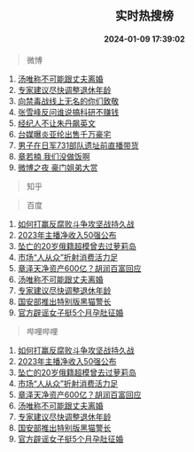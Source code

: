 <div align="center"><h2>实时热搜榜</h2><h4>2024-01-09 17:39:02</h4></div>

> 微博  

1. [汤唯称不可能跟丈夫离婚](https://s.weibo.com/weibo?q=%23%E6%B1%A4%E5%94%AF%E7%A7%B0%E4%B8%8D%E5%8F%AF%E8%83%BD%E8%B7%9F%E4%B8%88%E5%A4%AB%E7%A6%BB%E5%A9%9A%23&t=31&band_rank=1&Refer=top)<br />
2. [专家建议尽快调整退休年龄](https://s.weibo.com/weibo?q=%23%E4%B8%93%E5%AE%B6%E5%BB%BA%E8%AE%AE%E5%B0%BD%E5%BF%AB%E8%B0%83%E6%95%B4%E9%80%80%E4%BC%91%E5%B9%B4%E9%BE%84%23&t=31&band_rank=2&Refer=top)<br />
3. [向禁毒战线上无名的你们致敬](https://s.weibo.com/weibo?q=%23%E5%90%91%E7%A6%81%E6%AF%92%E6%88%98%E7%BA%BF%E4%B8%8A%E6%97%A0%E5%90%8D%E7%9A%84%E4%BD%A0%E4%BB%AC%E8%87%B4%E6%95%AC%23&t=31&band_rank=3&Refer=top)<br />
4. [张雪峰反问谁说搞科研不赚钱](https://s.weibo.com/weibo?q=%23%E5%BC%A0%E9%9B%AA%E5%B3%B0%E5%8F%8D%E9%97%AE%E8%B0%81%E8%AF%B4%E6%90%9E%E7%A7%91%E7%A0%94%E4%B8%8D%E8%B5%9A%E9%92%B1%23&t=31&band_rank=4&Refer=top)<br />
5. [经纪人不让朱丹飙英文](https://s.weibo.com/weibo?q=%E7%BB%8F%E7%BA%AA%E4%BA%BA%E4%B8%8D%E8%AE%A9%E6%9C%B1%E4%B8%B9%E9%A3%99%E8%8B%B1%E6%96%87&t=31&band_rank=5&Refer=top)<br />
6. [台媒曝炎亚纶出售千万豪宅](https://s.weibo.com/weibo?q=%23%E5%8F%B0%E5%AA%92%E6%9B%9D%E7%82%8E%E4%BA%9A%E7%BA%B6%E5%87%BA%E5%94%AE%E5%8D%83%E4%B8%87%E8%B1%AA%E5%AE%85%23&t=31&band_rank=6&Refer=top)<br />
7. [男子在日军731部队遗址前直播带货](https://s.weibo.com/weibo?q=%23%E7%94%B7%E5%AD%90%E5%9C%A8%E6%97%A5%E5%86%9B731%E9%83%A8%E9%98%9F%E9%81%97%E5%9D%80%E5%89%8D%E7%9B%B4%E6%92%AD%E5%B8%A6%E8%B4%A7%23&t=31&band_rank=7&Refer=top)<br />
8. [章若楠 我们没做饭啊](https://s.weibo.com/weibo?q=%E7%AB%A0%E8%8B%A5%E6%A5%A0%20%E6%88%91%E4%BB%AC%E6%B2%A1%E5%81%9A%E9%A5%AD%E5%95%8A&t=31&band_rank=8&Refer=top)<br />
9. [微博之夜 豪门姐弟大赏](https://s.weibo.com/weibo?q=%E5%BE%AE%E5%8D%9A%E4%B9%8B%E5%A4%9C%20%E8%B1%AA%E9%97%A8%E5%A7%90%E5%BC%9F%E5%A4%A7%E8%B5%8F&t=31&band_rank=9&Refer=top)<br />

> 知乎  


> 百度  

1. [如何打赢反腐败斗争攻坚战持久战](https://www.baidu.com/s?wd=%E5%A6%82%E4%BD%95%E6%89%93%E8%B5%A2%E5%8F%8D%E8%85%90%E8%B4%A5%E6%96%97%E4%BA%89%E6%94%BB%E5%9D%9A%E6%88%98%E6%8C%81%E4%B9%85%E6%88%98&sa=fyb_news&rsv_dl=fyb_news)<br />
2. [2023年主播净收入50强公布](https://www.baidu.com/s?wd=2023%E5%B9%B4%E4%B8%BB%E6%92%AD%E5%87%80%E6%94%B6%E5%85%A550%E5%BC%BA%E5%85%AC%E5%B8%83&sa=fyb_news&rsv_dl=fyb_news)<br />
3. [坠亡的20岁俄籍超模曾去过萝莉岛](https://www.baidu.com/s?wd=%E5%9D%A0%E4%BA%A1%E7%9A%8420%E5%B2%81%E4%BF%84%E7%B1%8D%E8%B6%85%E6%A8%A1%E6%9B%BE%E5%8E%BB%E8%BF%87%E8%90%9D%E8%8E%89%E5%B2%9B&sa=fyb_news&rsv_dl=fyb_news)<br />
4. [市场“人从众”折射消费活力足](https://www.baidu.com/s?wd=%E5%B8%82%E5%9C%BA%E2%80%9C%E4%BA%BA%E4%BB%8E%E4%BC%97%E2%80%9D%E6%8A%98%E5%B0%84%E6%B6%88%E8%B4%B9%E6%B4%BB%E5%8A%9B%E8%B6%B3&sa=fyb_news&rsv_dl=fyb_news)<br />
5. [章泽天净资产600亿？胡润百富回应](https://www.baidu.com/s?wd=%E7%AB%A0%E6%B3%BD%E5%A4%A9%E5%87%80%E8%B5%84%E4%BA%A7600%E4%BA%BF%EF%BC%9F%E8%83%A1%E6%B6%A6%E7%99%BE%E5%AF%8C%E5%9B%9E%E5%BA%94&sa=fyb_news&rsv_dl=fyb_news)<br />
6. [汤唯称不可能跟丈夫离婚](https://www.baidu.com/s?wd=%E6%B1%A4%E5%94%AF%E7%A7%B0%E4%B8%8D%E5%8F%AF%E8%83%BD%E8%B7%9F%E4%B8%88%E5%A4%AB%E7%A6%BB%E5%A9%9A&sa=fyb_news&rsv_dl=fyb_news)<br />
7. [专家建议尽快调整退休年龄](https://www.baidu.com/s?wd=%E4%B8%93%E5%AE%B6%E5%BB%BA%E8%AE%AE%E5%B0%BD%E5%BF%AB%E8%B0%83%E6%95%B4%E9%80%80%E4%BC%91%E5%B9%B4%E9%BE%84&sa=fyb_news&rsv_dl=fyb_news)<br />
8. [国安部推出特别版黑猫警长](https://www.baidu.com/s?wd=%E5%9B%BD%E5%AE%89%E9%83%A8%E6%8E%A8%E5%87%BA%E7%89%B9%E5%88%AB%E7%89%88%E9%BB%91%E7%8C%AB%E8%AD%A6%E9%95%BF&sa=fyb_news&rsv_dl=fyb_news)<br />
9. [官方辟谣女子挺5个月孕肚征婚](https://www.baidu.com/s?wd=%E5%AE%98%E6%96%B9%E8%BE%9F%E8%B0%A3%E5%A5%B3%E5%AD%90%E6%8C%BA5%E4%B8%AA%E6%9C%88%E5%AD%95%E8%82%9A%E5%BE%81%E5%A9%9A&sa=fyb_news&rsv_dl=fyb_news)<br />

> 哔哩哔哩  

1. [如何打赢反腐败斗争攻坚战持久战](https://www.baidu.com/s?wd=%E5%A6%82%E4%BD%95%E6%89%93%E8%B5%A2%E5%8F%8D%E8%85%90%E8%B4%A5%E6%96%97%E4%BA%89%E6%94%BB%E5%9D%9A%E6%88%98%E6%8C%81%E4%B9%85%E6%88%98&sa=fyb_news&rsv_dl=fyb_news)<br />
2. [2023年主播净收入50强公布](https://www.baidu.com/s?wd=2023%E5%B9%B4%E4%B8%BB%E6%92%AD%E5%87%80%E6%94%B6%E5%85%A550%E5%BC%BA%E5%85%AC%E5%B8%83&sa=fyb_news&rsv_dl=fyb_news)<br />
3. [坠亡的20岁俄籍超模曾去过萝莉岛](https://www.baidu.com/s?wd=%E5%9D%A0%E4%BA%A1%E7%9A%8420%E5%B2%81%E4%BF%84%E7%B1%8D%E8%B6%85%E6%A8%A1%E6%9B%BE%E5%8E%BB%E8%BF%87%E8%90%9D%E8%8E%89%E5%B2%9B&sa=fyb_news&rsv_dl=fyb_news)<br />
4. [市场“人从众”折射消费活力足](https://www.baidu.com/s?wd=%E5%B8%82%E5%9C%BA%E2%80%9C%E4%BA%BA%E4%BB%8E%E4%BC%97%E2%80%9D%E6%8A%98%E5%B0%84%E6%B6%88%E8%B4%B9%E6%B4%BB%E5%8A%9B%E8%B6%B3&sa=fyb_news&rsv_dl=fyb_news)<br />
5. [章泽天净资产600亿？胡润百富回应](https://www.baidu.com/s?wd=%E7%AB%A0%E6%B3%BD%E5%A4%A9%E5%87%80%E8%B5%84%E4%BA%A7600%E4%BA%BF%EF%BC%9F%E8%83%A1%E6%B6%A6%E7%99%BE%E5%AF%8C%E5%9B%9E%E5%BA%94&sa=fyb_news&rsv_dl=fyb_news)<br />
6. [汤唯称不可能跟丈夫离婚](https://www.baidu.com/s?wd=%E6%B1%A4%E5%94%AF%E7%A7%B0%E4%B8%8D%E5%8F%AF%E8%83%BD%E8%B7%9F%E4%B8%88%E5%A4%AB%E7%A6%BB%E5%A9%9A&sa=fyb_news&rsv_dl=fyb_news)<br />
7. [专家建议尽快调整退休年龄](https://www.baidu.com/s?wd=%E4%B8%93%E5%AE%B6%E5%BB%BA%E8%AE%AE%E5%B0%BD%E5%BF%AB%E8%B0%83%E6%95%B4%E9%80%80%E4%BC%91%E5%B9%B4%E9%BE%84&sa=fyb_news&rsv_dl=fyb_news)<br />
8. [国安部推出特别版黑猫警长](https://www.baidu.com/s?wd=%E5%9B%BD%E5%AE%89%E9%83%A8%E6%8E%A8%E5%87%BA%E7%89%B9%E5%88%AB%E7%89%88%E9%BB%91%E7%8C%AB%E8%AD%A6%E9%95%BF&sa=fyb_news&rsv_dl=fyb_news)<br />
9. [官方辟谣女子挺5个月孕肚征婚](https://www.baidu.com/s?wd=%E5%AE%98%E6%96%B9%E8%BE%9F%E8%B0%A3%E5%A5%B3%E5%AD%90%E6%8C%BA5%E4%B8%AA%E6%9C%88%E5%AD%95%E8%82%9A%E5%BE%81%E5%A9%9A&sa=fyb_news&rsv_dl=fyb_news)<br />
